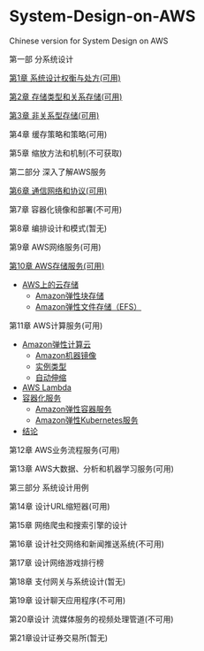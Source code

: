 # System-Design-on-AWS
Chinese version for System Design on AWS

第一部 分系统设计

[第1章 系统设计权衡与处方(可用)](./PART01/CH01/ch01.md)

[第2章 存储类型和关系存储(可用)](./PART01/CH02/ch02.md)

[第3章 非关系型存储(可用)](./PART01/CH03/ch03.md)

第4章 缓存策略和策略(可用)

第5章 缩放方法和机制(不可获取)

第二部分 深入了解AWS服务

[第6章 通信网络和协议(可用)](./PART02/CH06/ch06.md)

第7章 容器化镜像和部署(不可用)

第8章 编排设计和模式(暂无)

第9章 AWS网络服务(可用)

[第10章 AWS存储服务(可用)](./PART02/CH07/ch07.md)

- [AWS上的云存储](./PART02/CH07/ch07.md#aws上的云存储)
  - [Amazon弹性块存储](./PART02/CH07/ch07.md#amazon弹性块存储ebs)
  - [Amazon弹性文件存储（EFS）](./PART02/CH07/ch07.md#amazon弹性文件存储efs)

第11章 AWS计算服务(可用)

- [Amazon弹性计算云](./PART02/CH11/ch11.md#amazon弹性计算云)
  - [Amazon机器镜像](./PART02/CH11/ch11.md#amazon机器镜像)
  - [实例类型](./PART02/CH11/ch11.md#实例类型)
  - [自动伸缩](./PART02/CH11/ch11.md#自动伸缩)
- [AWS Lambda](./PART02/CH11/ch11.md#aws-lambda)
- [容器化服务](./PART02/CH11/ch11.md#容器化服务)
  - [Amazon弹性容器服务](./PART02/CH11/ch11.md#amazon弹性容器服务)
  - [Amazon弹性Kubernetes服务](./PART02/CH11/ch11.md#amazon弹性kubernetes服务)
- [结论](./PART02/CH11/ch11.md#结论)

第12章 AWS业务流程服务(可用)

第13章 AWS大数据、分析和机器学习服务(可用)

第三部分 系统设计用例

第14章 设计URL缩短器(可用)

第15章 网络爬虫和搜索引擎的设计

第16章 设计社交网络和新闻推送系统(不可用)

第17章 设计网络游戏排行榜

第18章 支付网关与系统设计(暂无)

第19章 设计聊天应用程序(不可用)

第20章设计 流媒体服务的视频处理管道(不可用)

第21章设计证券交易所(暂无)